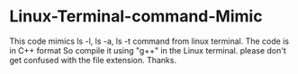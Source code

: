# Linux-Terminal-command-Mimic

This code mimics ls -l, ls -a, ls -t command from linux terminal. 
The code is in C++ format So compile it using "g++" in the Linux terminal.
please don't get confused with the file extension.
Thanks.
